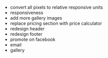 + convert all pixels to relative responsive units
+ responsiveness
+ add more gallery images
+ replace pricing section with price calculator
+ redesign header
+ redesign footer
+ promote on facebook
+ email
+ gallery
